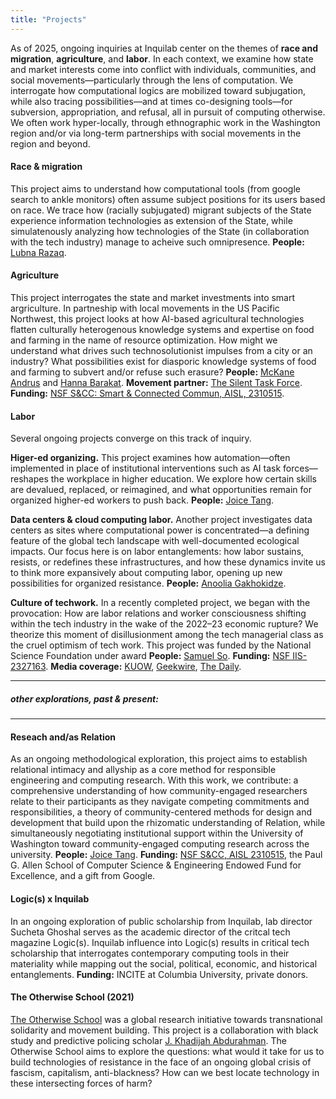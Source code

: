 ```yaml
---
title: "Projects"
---
```


As of 2025, ongoing inquiries at Inquilab center on the themes of **race and migration**, **agriculture**, and **labor**. In each context, we examine how state and market interests come into conflict with individuals, communities, and social movements—particularly through the lens of computation. We interrogate how computational logics are mobilized toward subjugation, while also tracing possibilities—and at times co-designing tools—for subversion, appropriation, and refusal, all in pursuit of computing otherwise. We often work hyper-locally, through ethnographic work in the Washington region and/or via long-term partnerships with social movements in the region and beyond.

#### Race & migration
This project aims to understand how computational tools (from google search to ankle monitors) often assume subject positions for its users based on race. We trace how (racially subjugated) migrant subjects of the State experience information technologies as extension of the State, while simulatenously analyzing how technologies of the State (in collaboration with the tech industry) manage to acheive such omnipresence. **People:** [Lubna Razaq](https://scholar.google.com/citations?user=KBMF4rwAAAAJ&hl=en).

#### Agriculture
This project interrogates the state and market investments into smart argriculture. In partneship with local movements in the US Pacific Northwest, this project looks at how AI-based agricultural technologies flatten culturally heterogenous knowledge systems and expertise on food and farming in the name of resource optimization. How might we understand what drives such technosolutionist impulses from a city or an industry? What possibilities exist for diasporic knowledge systems of food and farming to subvert and/or refuse such erasure? 
**People:** [McKane Andrus](https://scholar.google.com/citations?user=VSsTq14AAAAJ&hl=en) and [Hanna Barakat](https://www.hbarakat.com/). **Movement partner:** [The Silent Task Force](https://www.thesilenttaskforce.org). **Funding:** [NSF S&CC: Smart & Connected Commun, AISL, 2310515](https://www.nsf.gov/awardsearch/showAward?AWD_ID=2310515&HistoricalAwards=false). 

#### Labor
Several ongoing projects converge on this track of inquiry. 

**Higer-ed organizing.** This project examines how automation—often implemented in place of institutional interventions such as AI task forces—reshapes the workplace in higher education. We explore how certain skills are devalued, replaced, or reimagined, and what opportunities remain for organized higher-ed workers to push back. **People:** [Joice Tang](https://joicetang.com/).

                                                              
**Data centers & cloud computing labor.** Another project investigates data centers as sites where computational power is concentrated—a defining feature of the global tech landscape with well-documented ecological impacts. Our focus here is on labor entanglements: how labor sustains, resists, or redefines these infrastructures, and how these dynamics invite us to think more expansively about computing labor, opening up new possibilities for organized resistance. **People:** [Anoolia Gakhokidze](https://ca.linkedin.com/in/anoolia-anny-gakhokidze-519a1775).


**Culture of techwork.** In a recently completed project, we began with the provocation: How are labor relations and worker consciousness shifting within the tech industry in the wake of the 2022–23 economic rupture? We theorize this moment of disillusionment among the tech managerial class as the cruel optimism of tech work. This project was funded by the National Science Foundation under award **People:** [Samuel So](https://samuelso.net). **Funding:** [NSF IIS-2327163](https://www.nsf.gov/awardsearch/showAward?AWD_ID=2327163&HistoricalAwards=false). **Media coverage:** [KUOW](https://www.kuow.org/stories/layoffs-lost-faith-and-cruel-optimism-in-tech), [Geekwire](https://www.geekwire.com/2025/cruel-optimism-mass-layoffs-take-the-shine-off-careers-in-the-tech-sector-uw-research-finds/), [The Daily](https://www.dailyuw.com/article/what-uw-students-should-know-before-entering-the-tech-industry-20250602).


***
  
##### _other explorations, past & present:_

***

#### Reseach and/as Relation
As an ongoing methodological exploration, this project aims to establish relational intimacy and allyship as a core method for responsible engineering and computing research. With this work, we contribute: a comprehensive understanding of how community-engaged researchers relate to their participants as they navigate competing commitments and responsibilities, a theory of community-centered methods for design and development that build upon the rhizomatic understanding of Relation, while simultaneously negotiating institutional support within the University of Washington toward community-engaged computing research across the university. 
**People:** [Joice Tang](https://joicetang.com/). **Funding:** [NSF S&CC, AISL 2310515](https://www.nsf.gov/awardsearch/showAward?AWD_ID=2310515&HistoricalAwards=false), the Paul G. Allen School of Computer Science & Engineering Endowed Fund for Excellence, and a gift from Google.

#### Logic(s) x Inquilab
In an ongoing exploration of public scholarship from Inquilab, lab director Sucheta Ghoshal serves as the academic director of the critcal tech magazine Logic(s). Inquilab influence into Logic(s) results in critical tech scholarship that interrogates contemporary computing tools in their materiality while mapping out the social, political, economic, and historical entanglements. **Funding:** INCITE at Columbia University, private donors.

#### The Otherwise School (2021)
[The Otherwise School](https://sites.uw.edu/otherwise/) was a global research initiative towards transnational solidarity and movement building. This project is a collaboration with black study and predictive policing scholar [J. Khadijah Abdurahman](https://incite.columbia.edu/j-khadijah-abdurahman-av). The Otherwise School aims to explore the questions: what would it take for us to build technologies of resistance in the face of an ongoing global crisis of fascism, capitalism, anti-blackness? How can we best locate technology in these intersecting forces of harm? 
